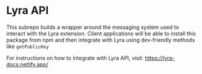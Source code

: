 # Lyra API

This subrepo builds a wrapper around the messaging system used to interact with
the Lyra extension. Client applications will be able to install this package
from npm and then integrate with Lyra using dev-friendly methods like
`getPublicKey`


For instructions on how to integrate with Lyra API, visit: https://lyra-docs.netlify.app/
